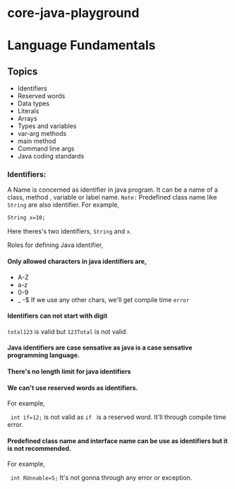 # core-java-playground

# Language Fundamentals
## Topics 
- Identifiers
- Reserved words
- Data types
- Literals
- Arrays
- Types and variables
- var-arg methods 
- main method
- Command line args
- Java coding standards


### Identifiers:
 A Name is concerned as identifier in java program. It can be a name of a class, method , variable or label name.
 ``` Note: ``` Predefined class name like ```String``` are also identifier. 
 For example,
 ```xml
String x=10;
```
Here theres's two identifiers, ```String``` and ```x```.


Roles for defining Java identifier,

#### Only allowed characters in java identifiers are,
- A-Z
- a-z
- 0-9
- _
-$
If we use any other chars, we'll get compile time ```error```

#### Identifiers can not start with digit

```total123``` is valid but ```123Total``` is not valid.

#### Java identifiers are case sensative as java is a case sensative programming language.

#### There's no length limit for java identifiers

#### We can't use reserved words as identifiers.
For example,

``` int if=12;``` is not valid as ```if ``` is a reserved word. It'll through compile time error.
#### Predefined class name and interface name can be use as identifiers but it is not recommended.

For example,

``` int RUnnable=5;```
It's not gonna through any error or exception.

#### 







